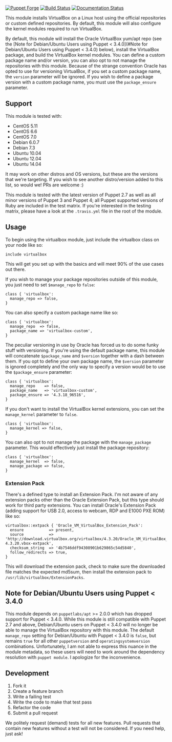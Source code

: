 [![Puppet Forge](http://img.shields.io/puppetforge/v/danzilio/virtualbox.svg?style=flat)](https://forge.puppetlabs.com/danzilio/virtualbox) [![Build Status](https://travis-ci.org/danzilio/danzilio-virtualbox.svg)](https://travis-ci.org/danzilio/danzilio-virtualbox) [![Documentation Status](http://img.shields.io/badge/docs-puppet--strings-ff69b4.svg?style=flat)](http://danzilio.github.io/danzilio-virtualbox)

This module installs VirtualBox on a Linux host using the official repositories or custom defined repositories. By default, this module will also configure the kernel modules required to run VirtualBox.

By default, this module will install the Oracle VirtualBox yum/apt repo (see the [Note for Debian/Ubuntu Users using Puppet < 3.4.0](#Note for Debian/Ubuntu Users using Puppet < 3.4.0) below), install the VirtualBox package, and build the VirtualBox kernel modules. You can define a custom package name and/or version, you can also opt to not manage the repositories with this module. Because of the strange convention Oracle has opted to use for versioning VirtualBox, if you set a custom package name, the `version` parameter will be ignored. If you wish to define a package version with a custom package name, you must use the `package_ensure` parameter.

## Support

This module is tested with:

- CentOS 5.11
- CentOS 6.6
- CentOS 7.0
- Debian 6.0.7
- Debian 7.3
- Ubuntu 10.04
- Ubuntu 12.04
- Ubuntu 14.04

It may work on other distros and OS versions, but these are the versions that we're targeting. If you wish to see another distro/version added to this list, so would we! PRs are welcome :)

This module is tested with the latest version of Puppet 2.7 as well as all minor versions of Puppet 3 and Puppet 4; all Puppet supported versions of Ruby are included in the test matrix. If you're interested in the testing matrix, please have a look at the `.travis.yml` file in the root of the module.

## Usage

To begin using the virtualbox module, just include the virtualbox class on your node like so:

    include virtualbox

This will get you set up with the basics and will meet 90% of the use cases out there.

If you wish to manage your package repositories outside of this module, you just need to set `$manage_repo` to `false`:

    class { 'virtualbox':
      manage_repo => false,
    }

You can also specify a custom package name like so:

    class { 'virtualbox':
      manage_repo  => false,
      package_name => 'virtualbox-custom',
    }

The peculiar versioning in use by Oracle has forced us to do some funky stuff with versioning. If you're using the default package name, this module will concatenate `$package_name` and `$version` together with a dash between them. If you opt to define your own package name, the `$version` parameter is ignored completely and the only way to specify a version would be to use the `$package_ensure` parameter:

    class { 'virtualbox':
      manage_repo    => false,
      package_name   => 'virtualbox-custom',
      package_ensure => '4.3.18_96516',
    }

If you don't want to install the VirtualBox kernel extensions, you can set the `manage_kernel` parameter to `false`.

    class { 'virtualbox':
      manage_kernel => false,
    }

You can also opt to not manage the package with the `manage_package` parameter. This would effectively just install the package repository:

    class { 'virtualbox':
      manage_kernel  => false,
      manage_package => false,
    }

### Extension Pack

There's a defined type to install an Extension Pack. I'm not aware of any extension packs other than the Oracle Extension Pack, but this type should work for third party extensions. You can install Oracle's Extension Pack (adding support for USB 2.0, access to webcam, RDP and E1000 PXE ROM) like so:

    virtualbox::extpack { 'Oracle_VM_VirtualBox_Extension_Pack':
      ensure           => present,
      source           => 'http://download.virtualbox.org/virtualbox/4.3.20/Oracle_VM_VirtualBox_Extension_Pack-4.3.20.vbox-extpack',
      checksum_string  => '4b7546ddf94308901b629865c54d5840',
      follow_redirects => true,
    }

This will download the extension pack, check to make sure the downloaded file matches the expected md5sum, then install the extension pack to `/usr/lib/virtualbox/ExtensionPacks`.

## Note for Debian/Ubuntu Users using Puppet < 3.4.0

This module depends on `puppetlabs/apt` >= 2.0.0 which has dropped support for Puppet < 3.4.0. While this module is still compatible with Puppet 2.7 and above, Debian/Ubuntu users on Puppet < 3.4.0 will no longer be able to manage the VirtualBox repository with this module. The default `manage_repo` setting for Debian/Ubuntu with Puppet < 3.4.0 is `false`, but remains `true` for all other `puppetversion` and `operatingsystemversion` combinations. Unfortunately, I am not able to express this nuance in the module metadata, so these users will need to work around the dependency resolution with `puppet module`. I apologize for the inconvenience.

## Development

1. Fork it
2. Create a feature branch
3. Write a failing test
4. Write the code to make that test pass
5. Refactor the code
6. Submit a pull request

We politely request (demand) tests for all new features. Pull requests that contain new features without a test will not be considered. If you need help, just ask!

